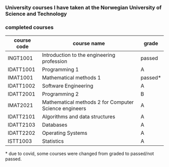 ### University courses I have taken at the Norwegian University of Science and Technology


### completed courses
| course code | course name                                         | grade   |
|-----------|-------------------------------------------------------|---------|
| INGT1001  | Introduction to the engineering profession            | passed  |
| IDATT1001 | Programming 1                                         | A       |
| IMAT1001  | Mathematical methods 1                                | passed* |
| IDATT1002 | Software Engineering                                  | A       |
| IDATT2001 | Programming 2                                         | B       |
| IMAT2021  | Mathematical methods 2 for Computer Science engineers | A       |
| IDATT2101 | Algorithms and data structures                        | A       |
| IDATT2103 | Databases                                             | A       |
| IDATT2202 | Operating Systems                                     | A       |
| ISTT1003  | Statistics                                            | A       |


\* due to covid, some courses were changed from graded to passed/not passed.

